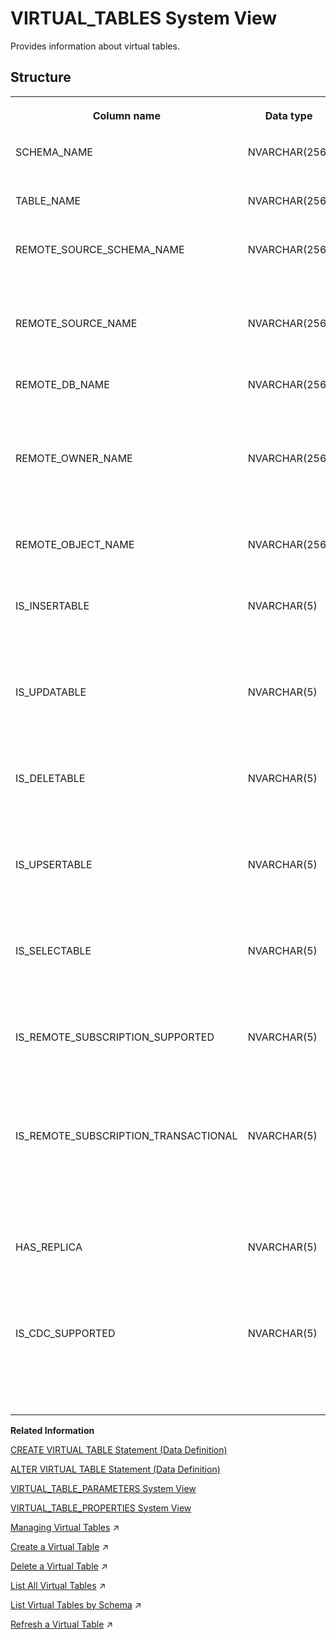 <!-- loio21031a8775191014bd929f35e4263f06 -->

# VIRTUAL\_TABLES System View

Provides information about virtual tables.



<a name="loio21031a8775191014bd929f35e4263f06___v_i_r_t_u_a_l__t_a_b_l_e_s_1struct_VIRTUAL_TABLES"/>

## Structure


<table>
<tr>
<th valign="top">

Column name



</th>
<th valign="top">

Data type



</th>
<th valign="top">

Description



</th>
</tr>
<tr>
<td valign="top">

SCHEMA\_NAME



</td>
<td valign="top">

NVARCHAR\(256\)



</td>
<td valign="top">

Displays the schema name.



</td>
</tr>
<tr>
<td valign="top">

TABLE\_NAME



</td>
<td valign="top">

NVARCHAR\(256\)



</td>
<td valign="top">

Displays the table name.



</td>
</tr>
<tr>
<td valign="top">

REMOTE\_SOURCE\_SCHEMA\_NAME



</td>
<td valign="top">

NVARCHAR\(256\)



</td>
<td valign="top">

Displays the schema name of the remote source object.



</td>
</tr>
<tr>
<td valign="top">

REMOTE\_SOURCE\_NAME



</td>
<td valign="top">

NVARCHAR\(256\)



</td>
<td valign="top">

Displays the remote source name.



</td>
</tr>
<tr>
<td valign="top">

REMOTE\_DB\_NAME



</td>
<td valign="top">

NVARCHAR\(256\)



</td>
<td valign="top">

Displays the remote database name.



</td>
</tr>
<tr>
<td valign="top">

REMOTE\_OWNER\_NAME



</td>
<td valign="top">

NVARCHAR\(256\)



</td>
<td valign="top">

Displays the remote schema name that owns the remote object.



</td>
</tr>
<tr>
<td valign="top">

REMOTE\_OBJECT\_NAME



</td>
<td valign="top">

NVARCHAR\(256\)



</td>
<td valign="top">

Displays the remote object name.



</td>
</tr>
<tr>
<td valign="top">

IS\_INSERTABLE



</td>
<td valign="top">

NVARCHAR\(5\)



</td>
<td valign="top">

Displays whether or not INSERT is supported: TRUE/FALSE.



</td>
</tr>
<tr>
<td valign="top">

IS\_UPDATABLE



</td>
<td valign="top">

NVARCHAR\(5\)



</td>
<td valign="top">

Displays whether or not UPDATE is supported: TRUE/FALSE.



</td>
</tr>
<tr>
<td valign="top">

IS\_DELETABLE



</td>
<td valign="top">

NVARCHAR\(5\)



</td>
<td valign="top">

Displays whether or not DELETE is supported: TRUE/FALSE.



</td>
</tr>
<tr>
<td valign="top">

IS\_UPSERTABLE



</td>
<td valign="top">

NVARCHAR\(5\)



</td>
<td valign="top">

Displays whether or not UPSERT is supported: TRUE/FALSE.



</td>
</tr>
<tr>
<td valign="top">

IS\_SELECTABLE



</td>
<td valign="top">

NVARCHAR\(5\)



</td>
<td valign="top">

Displays whether or not SELECT is supported: TRUE/FALSE.



</td>
</tr>
<tr>
<td valign="top">

IS\_REMOTE\_SUBSCRIPTION\_SUPPORTED



</td>
<td valign="top">

NVARCHAR\(5\)



</td>
<td valign="top">

Displays whether or not REMOTE SUBSCRIPTION is supported: TRUE/FALSE.



</td>
</tr>
<tr>
<td valign="top">

IS\_REMOTE\_SUBSCRIPTION\_TRANSACTIONAL



</td>
<td valign="top">

NVARCHAR\(5\)



</td>
<td valign="top">

Displays whether or not transactional REMOTE SUBSCRIPTION is supported: TRUE/FALSE.



</td>
</tr>
<tr>
<td valign="top">

HAS\_REPLICA



</td>
<td valign="top">

NVARCHAR\(5\)



</td>
<td valign="top">

Displays whether or not the virtual table has a replica: TRUE/FALSE.



</td>
</tr>
<tr>
<td valign="top">

IS\_CDC\_SUPPORTED



</td>
<td valign="top">

NVARCHAR\(5\)



</td>
<td valign="top">

Displays whether or not the CDC capability is supported: TRUE/FALSE.



</td>
</tr>
</table>

**Related Information**  


[CREATE VIRTUAL TABLE Statement \(Data Definition\)](../../010-SQL-Reference/012-SQL-Statements/create-virtual-table-statement-data-definition-d2a0406.md "Creates a virtual table at a remote source.")

[ALTER VIRTUAL TABLE Statement \(Data Definition\)](../../010-SQL-Reference/012-SQL-Statements/alter-virtual-table-statement-data-definition-5182698.md "Modifies a virtual table's column properties, and lets you refresh the metadata of a virtual table.")

[VIRTUAL\_TABLE\_PARAMETERS System View](virtual-table-parameters-system-view-95054e1.md "Provides a list of parameters of the virtual tables that refer to column views in a remote SAP HANA database.")

[VIRTUAL\_TABLE\_PROPERTIES System View](virtual-table-properties-system-view-88396eb.md "Provides the properties set on virtual tables.")

[Managing Virtual Tables](https://help.sap.com/viewer/b6c0184b46cc424b9bcce8e6aae02f97/2023_2_QRC/en-US/d16e86e414b54cd0b6facd4f6a2e7e01.html "Virtual tables point to remote tables or views in a remote source. When SQL queries are executed on a virtual table, they access the remote data as if it were stored locally.") :arrow_upper_right:

[Create a Virtual Table](https://help.sap.com/viewer/b6c0184b46cc424b9bcce8e6aae02f97/2023_2_QRC/en-US/4ef3f55395dc47a89462b77b56d71f7f.html "Create a virtual table from the remote object of a remote source.") :arrow_upper_right:

[Delete a Virtual Table](https://help.sap.com/viewer/b6c0184b46cc424b9bcce8e6aae02f97/2023_2_QRC/en-US/ebcb10f2c2d44b3294dfb0cadd88c396.html "Delete an existing virtual table from your schema using the SAP HANA database explorer.") :arrow_upper_right:

[List All Virtual Tables](https://help.sap.com/viewer/b6c0184b46cc424b9bcce8e6aae02f97/2023_2_QRC/en-US/f4badb298616428ba585f68d4c68daa1.html "Provides a list of all virtual tables you have privilege to.") :arrow_upper_right:

[List Virtual Tables by Schema](https://help.sap.com/viewer/b6c0184b46cc424b9bcce8e6aae02f97/2023_2_QRC/en-US/682a0b4ee20349a0b36d3d940a6efaa0.html "Display the virtual tables of a remote source by schema using SQL syntax.") :arrow_upper_right:

[Refresh a Virtual Table](https://help.sap.com/viewer/b6c0184b46cc424b9bcce8e6aae02f97/2023_2_QRC/en-US/14ea22d516634790a29c2e3676dcb9b1.html "Update a virtual table to reflect metadata changes in the corresponding remote source table using SQL syntax.") :arrow_upper_right:

